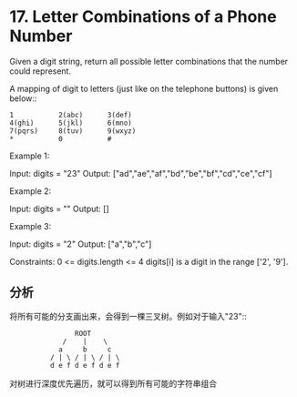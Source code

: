 # 17. Letter Combinations of a Phone Number 
Given a digit string, return all possible letter combinations that the number could represent.

A mapping of digit to letters (just like on the telephone buttons) is given below::

    1           2(abc)      3(def)
    4(ghi)      5(jkl)      6(mno)
    7(pqrs)     8(tuv)      9(wxyz)
    *           0           #

Example 1:

Input: digits = "23"
Output: ["ad","ae","af","bd","be","bf","cd","ce","cf"]

Example 2:

Input: digits = ""
Output: []

Example 3:

Input: digits = "2"
Output: ["a","b","c"]

Constraints:
    0 <= digits.length <= 4
    digits[i] is a digit in the range ['2', '9'].

## 分析
将所有可能的分支画出来，会得到一棵三叉树。例如对于输入"23"::

                    ROOT
                 /    |    \
                a     b     c
              / | \ / | \ / | \
              d e f d e f d e f

对树进行深度优先遍历，就可以得到所有可能的字符串组合
